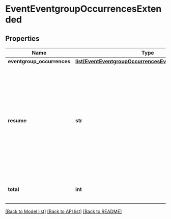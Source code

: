 # EventEventgroupOccurrencesExtended

## Properties
Name | Type | Description | Notes
------------ | ------------- | ------------- | -------------
**eventgroup_occurrences** | [**list[EventEventgroupOccurrencesEventgroupOccurrence]**](EventEventgroupOccurrencesEventgroupOccurrence.md) |  | [optional] 
**resume** | **str** | Continue returning results from previous call using this token (token should come from the previous call, resume cannot be used with other options). | [optional] 
**total** | **int** | Total number of items available. | [optional] 

[[Back to Model list]](../README.md#documentation-for-models) [[Back to API list]](../README.md#documentation-for-api-endpoints) [[Back to README]](../README.md)


